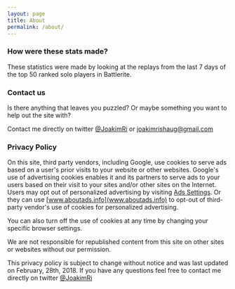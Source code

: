 ```yaml
---
layout: page
title: About
permalink: /about/
---
```


### How were these stats made?

These statistics were made by looking at the replays from the last 7 days of the top 50 ranked solo players in Battlerite. 



### Contact us

Is there anything that leaves you puzzled? Or maybe something you want to help out the site with?

Contact me directly on twitter [@JoakimRi](https://twitter.com/JoakimRi) or [joakimrishaug@gmail.com](mailto:joakimrishaug+brbcontact@gmail.com)



### Privacy Policy

On this site, third party vendors, including Google, use cookies to serve ads based on a user's prior visits to your website or other websites.
Google's use of advertising cookies enables it and its partners to serve ads to your users based on their visit to your sites and/or other 
sites on the Internet. Users may opt out of personalized advertising by visiting [Ads Settings](https://www.google.com/settings/ads).
Or they can use [www.aboutads.info](www.aboutads.info) to opt-out of third-party vendor's use of cookies for personalized advertising.

You can also turn off the use of cookies at any time by changing your specific browser settings.

We are not responsible for republished content from this site on other sites or websites without our permission.

This privacy policy is subject to change without notice and was last updated on February, 28th, 2018. If you have any questions feel free to contact me directly on twitter [@JoakimRi](https://twitter.com/JoakimRi)
